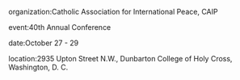 organization:Catholic Association for International Peace, CAIP

event:40th Annual Conference

date:October 27 - 29

location:2935 Upton Street N.W., Dunbarton College of Holy Cross, Washington, D. C.

